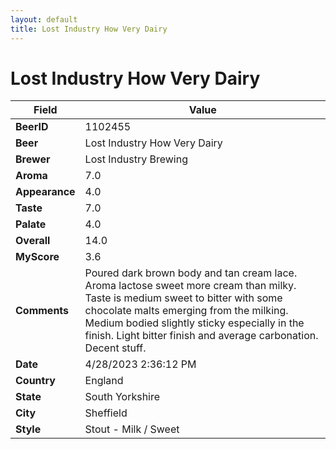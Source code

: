 ```yaml
---
layout: default
title: Lost Industry How Very Dairy
---
```


# Lost Industry How Very Dairy

| Field         | Value     |
|---------------|-----------|
| **BeerID** | 1102455 |
| **Beer** | Lost Industry How Very Dairy |
| **Brewer** | Lost Industry Brewing |
| **Aroma** | 7.0 |
| **Appearance** | 4.0 |
| **Taste** | 7.0 |
| **Palate** | 4.0 |
| **Overall** | 14.0 |
| **MyScore** | 3.6 |
| **Comments** | Poured dark brown body and tan cream lace. Aroma lactose sweet more cream than milky. Taste is medium sweet to bitter with some chocolate malts emerging from the milking. Medium bodied slightly sticky especially in the finish. Light bitter finish and average carbonation. Decent stuff. |
| **Date** | 4/28/2023 2:36:12 PM |
| **Country** | England |
| **State** | South Yorkshire |
| **City** | Sheffield |
| **Style** | Stout - Milk / Sweet |
